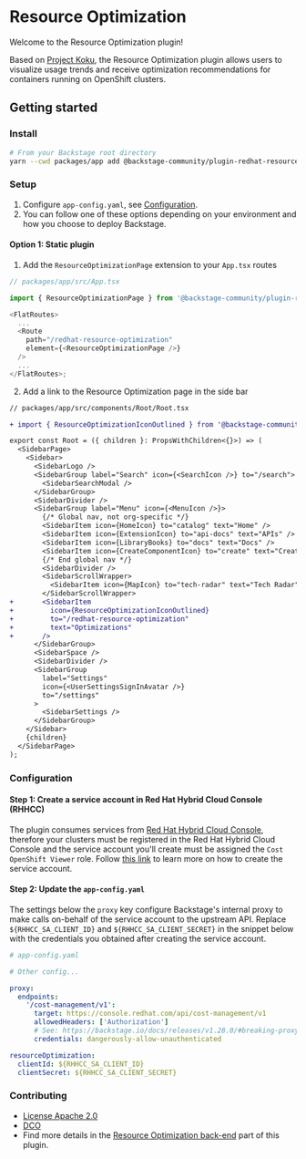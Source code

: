 # Resource Optimization

Welcome to the Resource Optimization plugin!

Based on [Project Koku](https://github.com/project-koku/koku), the Resource Optimization plugin allows users to visualize usage trends and receive optimization recommendations for containers running on OpenShift clusters.

## Getting started

### Install

```sh
# From your Backstage root directory
yarn --cwd packages/app add @backstage-community/plugin-redhat-resource-optimization
```

### Setup

1. Configure `app-config.yaml`, see [Configuration](#configuration).
2. You can follow one of these options depending on your environment and how you choose to deploy Backstage.

#### Option 1: Static plugin

1. Add the `ResourceOptimizationPage` extension to your `App.tsx` routes

```ts
// packages/app/src/App.tsx

import { ResourceOptimizationPage } from '@backstage-community/plugin-redhat-resource-optimization';

<FlatRoutes>
  ...
  <Route
    path="/redhat-resource-optimization"
    element={<ResourceOptimizationPage />}
  />
  ...
</FlatRoutes>;
```

2. Add a link to the Resource Optimization page in the side bar

```diff
// packages/app/src/components/Root/Root.tsx

+ import { ResourceOptimizationIconOutlined } from '@backstage-community/plugin-redhat-resource-optimization';

export const Root = ({ children }: PropsWithChildren<{}>) => (
  <SidebarPage>
    <Sidebar>
      <SidebarLogo />
      <SidebarGroup label="Search" icon={<SearchIcon />} to="/search">
        <SidebarSearchModal />
      </SidebarGroup>
      <SidebarDivider />
      <SidebarGroup label="Menu" icon={<MenuIcon />}>
        {/* Global nav, not org-specific */}
        <SidebarItem icon={HomeIcon} to="catalog" text="Home" />
        <SidebarItem icon={ExtensionIcon} to="api-docs" text="APIs" />
        <SidebarItem icon={LibraryBooks} to="docs" text="Docs" />
        <SidebarItem icon={CreateComponentIcon} to="create" text="Create..." />
        {/* End global nav */}
        <SidebarDivider />
        <SidebarScrollWrapper>
          <SidebarItem icon={MapIcon} to="tech-radar" text="Tech Radar" />
        </SidebarScrollWrapper>
+       <SidebarItem
+         icon={ResourceOptimizationIconOutlined}
+         to="/redhat-resource-optimization"
+         text="Optimizations"
+       />
      </SidebarGroup>
      <SidebarSpace />
      <SidebarDivider />
      <SidebarGroup
        label="Settings"
        icon={<UserSettingsSignInAvatar />}
        to="/settings"
      >
        <SidebarSettings />
      </SidebarGroup>
    </Sidebar>
    {children}
  </SidebarPage>
);
```

### Configuration

#### Step 1: Create a service account in Red Hat Hybrid Cloud Console (RHHCC)

The plugin consumes services from [Red Hat Hybrid Cloud Console](https://console.redhat.com/openshift/cost-management/optimizations), therefore your clusters must be registered in the Red Hat Hybrid Cloud Console and the service account you'll create must be assigned the `Cost OpenShift Viewer` role. Follow [this link](https://console.redhat.com/application-services/service-accounts) to learn more on how to create the service account.

#### Step 2: Update the `app-config.yaml`

The settings below the `proxy` key configure Backstage's internal proxy to make calls on-behalf of the service account to the upstream API.
Replace `${RHHCC_SA_CLIENT_ID}` and `${RHHCC_SA_CLIENT_SECRET}` in the snippet below with the credentials you obtained after creating the service account.

```yaml
# app-config.yaml

# Other config...

proxy:
  endpoints:
    '/cost-management/v1':
      target: https://console.redhat.com/api/cost-management/v1
      allowedHeaders: ['Authorization']
      # See: https://backstage.io/docs/releases/v1.28.0/#breaking-proxy-backend-plugin-protected-by-default
      credentials: dangerously-allow-unauthenticated

resourceOptimization:
  clientId: ${RHHCC_SA_CLIENT_ID}
  clientSecret: ${RHHCC_SA_CLIENT_SECRET}
```

### Contributing

- [License Apache 2.0](../../LICENSE.md)
- [DCO](../../DCO.md)
- Find more details in the [Resource Optimization back-end](../redhat-resource-optimization-backend/README.md) part of this plugin.
